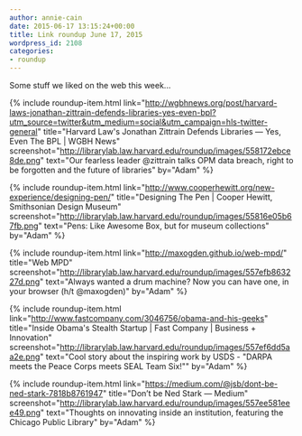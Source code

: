 ```yaml
---
author: annie-cain
date: 2015-06-17 13:15:24+00:00
title: Link roundup June 17, 2015
wordpress_id: 2108
categories:
- roundup
---
```


Some stuff we liked on the web this week...

{% include roundup-item.html
  link="http://wgbhnews.org/post/harvard-laws-jonathan-zittrain-defends-libraries-yes-even-bpl?utm_source=twitter&utm_medium=social&utm_campaign=hls-twitter-general"
  title="Harvard Law's Jonathan Zittrain Defends Libraries — Yes, Even The BPL | WGBH News"
  screenshot="http://librarylab.law.harvard.edu/roundup/images/558172ebce8de.png"
  text="Our fearless leader @zittrain talks OPM data breach, right to be forgotten and the future of libraries"
  by="Adam"
%}

{% include roundup-item.html
  link="http://www.cooperhewitt.org/new-experience/designing-pen/"
  title="Designing The Pen | Cooper Hewitt, Smithsonian Design Museum"
  screenshot="http://librarylab.law.harvard.edu/roundup/images/55816e05b67fb.png"
  text="Pens: Like Awesome Box, but for museum collections"
  by="Adam"
%}

{% include roundup-item.html
  link="http://maxogden.github.io/web-mpd/"
  title="Web MPD"
  screenshot="http://librarylab.law.harvard.edu/roundup/images/557efb863227d.png"
  text="Always wanted a drum machine? Now you can have one, in your browser (h/t @maxogden)"
  by="Adam"
%}

{% include roundup-item.html
  link="http://www.fastcompany.com/3046756/obama-and-his-geeks"
  title="Inside Obama's Stealth Startup | Fast Company | Business + Innovation"
  screenshot="http://librarylab.law.harvard.edu/roundup/images/557ef6dd5aa2e.png"
  text="Cool story about the inspiring work by USDS - \"DARPA meets the Peace Corps meets SEAL Team Six!\""
  by="Adam"
%}

{% include roundup-item.html
  link="https://medium.com/@jsb/dont-be-ned-stark-7818b8761947"
  title="Don’t be Ned Stark — Medium"
  screenshot="http://librarylab.law.harvard.edu/roundup/images/557ee581eee49.png"
  text="Thoughts on innovating inside an institution, featuring the Chicago Public Library"
  by="Adam"
%}
